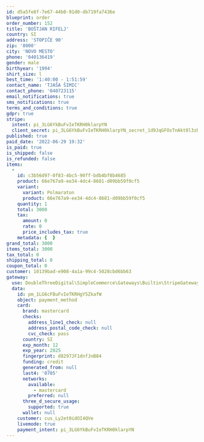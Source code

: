 ```yaml
---
id: d5a5fe8f-7e67-44b0-91d0-db719fa7436e
blueprint: order
order_number: 152
title: 'BOŠTJAN RIFELJ'
country: SI
address: 'STOPIČE 90'
zip: '8000'
city: 'NOVO MESTO'
phone: '040136419'
gender: male
birthyear: '1994'
shirt_size: l
best_time: '1:40:00 - 1:51:59'
contact_name: 'TJAŠA ŠIMIC'
contact_phone: '040723115'
email_notifications: true
sms_notifications: true
terms_and_conditions: true
gdpr: true
stripe:
  intent: pi_3LG6YkBuFvIeTKRH0klarpYN
  client_secret: pi_3LG6YkBuFvIeTKRH0klarpYN_secret_1d9JqGFOsTnAkt0l3zDZlauXa
published: true
paid_date: '2022-06-29 19:32'
is_paid: true
is_shipped: false
is_refunded: false
items:
  -
    id: c3b56d97-0f83-4bc5-90ff-bdb4bf8b4685
    product: 66e767a9-ee34-4dc4-8681-d09bb59f0cf5
    variant:
      variant: Polmaraton
      product: 66e767a9-ee34-4dc4-8681-d09bb59f0cf5
    quantity: 1
    total: 3000
    tax:
      amount: 0
      rate: 0
      price_includes_tax: true
    metadata: {  }
grand_total: 3000
items_total: 3000
tax_total: 0
shipping_total: 0
coupon_total: 0
customer: 10139bad-e908-4a1a-99c4-5028cbd6bb63
gateway:
  use: DoubleThreeDigital\SimpleCommerce\Gateways\Builtin\StripeGateway
  data:
    id: pm_1LG6cFBuFvIeTKRHgY5ZkafW
    object: payment_method
    card:
      brand: mastercard
      checks:
        address_line1_check: null
        address_postal_code_check: null
        cvc_check: pass
      country: SI
      exp_month: 12
      exp_year: 2025
      fingerprint: d8297JF1dnfJnB84
      funding: credit
      generated_from: null
      last4: '0705'
      networks:
        available:
          - mastercard
        preferred: null
      three_d_secure_usage:
        supported: true
      wallet: null
    customer: cus_Ly2et0idOI4QVe
    livemode: true
    payment_intent: pi_3LG6YkBuFvIeTKRH0klarpYN
---
```

